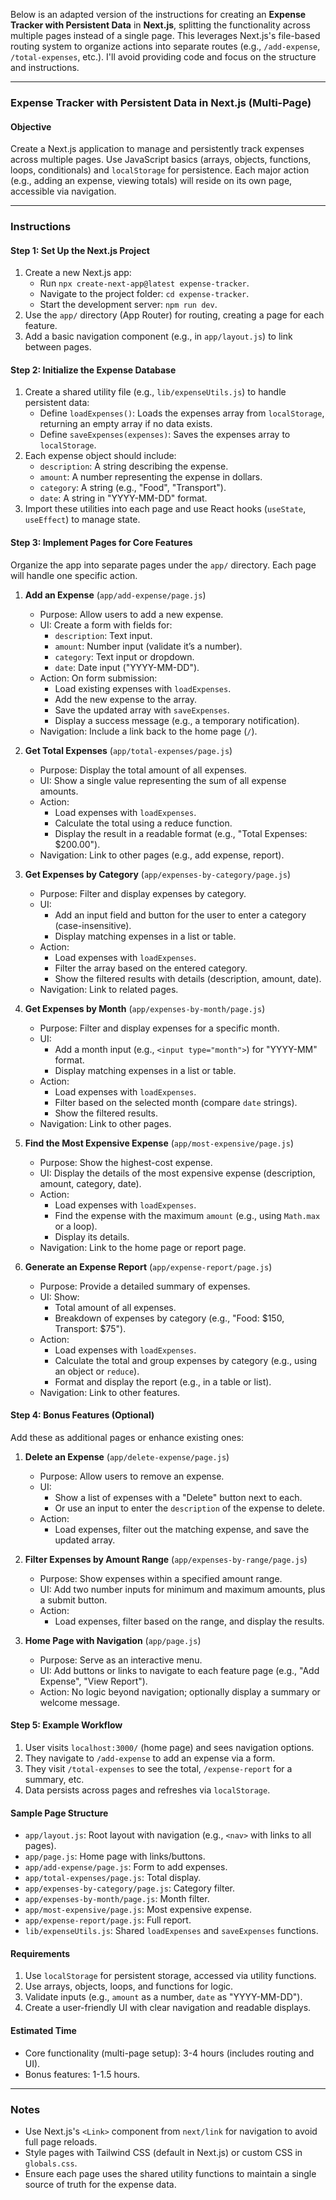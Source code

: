 Below is an adapted version of the instructions for creating an **Expense Tracker with Persistent Data** in **Next.js**, splitting the functionality across multiple pages instead of a single page. This leverages Next.js's file-based routing system to organize actions into separate routes (e.g., `/add-expense`, `/total-expenses`, etc.). I'll avoid providing code and focus on the structure and instructions.

---

### Expense Tracker with Persistent Data in Next.js (Multi-Page)

#### Objective

Create a Next.js application to manage and persistently track expenses across multiple pages. Use JavaScript basics (arrays, objects, functions, loops, conditionals) and `localStorage` for persistence. Each major action (e.g., adding an expense, viewing totals) will reside on its own page, accessible via navigation.

---

### Instructions

#### Step 1: Set Up the Next.js Project

1. Create a new Next.js app:
   - Run `npx create-next-app@latest expense-tracker`.
   - Navigate to the project folder: `cd expense-tracker`.
   - Start the development server: `npm run dev`.
2. Use the `app/` directory (App Router) for routing, creating a page for each feature.
3. Add a basic navigation component (e.g., in `app/layout.js`) to link between pages.

#### Step 2: Initialize the Expense Database

1. Create a shared utility file (e.g., `lib/expenseUtils.js`) to handle persistent data:
   - Define `loadExpenses()`: Loads the expenses array from `localStorage`, returning an empty array if no data exists.
   - Define `saveExpenses(expenses)`: Saves the expenses array to `localStorage`.
2. Each expense object should include:
   - `description`: A string describing the expense.
   - `amount`: A number representing the expense in dollars.
   - `category`: A string (e.g., "Food", "Transport").
   - `date`: A string in "YYYY-MM-DD" format.
3. Import these utilities into each page and use React hooks (`useState`, `useEffect`) to manage state.

#### Step 3: Implement Pages for Core Features

Organize the app into separate pages under the `app/` directory. Each page will handle one specific action.

1. **Add an Expense** (`app/add-expense/page.js`)

   - Purpose: Allow users to add a new expense.
   - UI: Create a form with fields for:
     - `description`: Text input.
     - `amount`: Number input (validate it’s a number).
     - `category`: Text input or dropdown.
     - `date`: Date input ("YYYY-MM-DD").
   - Action: On form submission:
     - Load existing expenses with `loadExpenses`.
     - Add the new expense to the array.
     - Save the updated array with `saveExpenses`.
     - Display a success message (e.g., a temporary notification).
   - Navigation: Include a link back to the home page (`/`).

2. **Get Total Expenses** (`app/total-expenses/page.js`)

   - Purpose: Display the total amount of all expenses.
   - UI: Show a single value representing the sum of all expense amounts.
   - Action:
     - Load expenses with `loadExpenses`.
     - Calculate the total using a reduce function.
     - Display the result in a readable format (e.g., "Total Expenses: $200.00").
   - Navigation: Link to other pages (e.g., add expense, report).

3. **Get Expenses by Category** (`app/expenses-by-category/page.js`)

   - Purpose: Filter and display expenses by category.
   - UI:
     - Add an input field and button for the user to enter a category (case-insensitive).
     - Display matching expenses in a list or table.
   - Action:
     - Load expenses with `loadExpenses`.
     - Filter the array based on the entered category.
     - Show the filtered results with details (description, amount, date).
   - Navigation: Link to related pages.

4. **Get Expenses by Month** (`app/expenses-by-month/page.js`)

   - Purpose: Filter and display expenses for a specific month.
   - UI:
     - Add a month input (e.g., `<input type="month">`) for "YYYY-MM" format.
     - Display matching expenses in a list or table.
   - Action:
     - Load expenses with `loadExpenses`.
     - Filter based on the selected month (compare `date` strings).
     - Show the filtered results.
   - Navigation: Link to other pages.

5. **Find the Most Expensive Expense** (`app/most-expensive/page.js`)

   - Purpose: Show the highest-cost expense.
   - UI: Display the details of the most expensive expense (description, amount, category, date).
   - Action:
     - Load expenses with `loadExpenses`.
     - Find the expense with the maximum `amount` (e.g., using `Math.max` or a loop).
     - Display its details.
   - Navigation: Link to the home page or report page.

6. **Generate an Expense Report** (`app/expense-report/page.js`)
   - Purpose: Provide a detailed summary of expenses.
   - UI: Show:
     - Total amount of all expenses.
     - Breakdown of expenses by category (e.g., "Food: $150, Transport: $75").
   - Action:
     - Load expenses with `loadExpenses`.
     - Calculate the total and group expenses by category (e.g., using an object or `reduce`).
     - Format and display the report (e.g., in a table or list).
   - Navigation: Link to other features.

#### Step 4: Bonus Features (Optional)

Add these as additional pages or enhance existing ones:

1. **Delete an Expense** (`app/delete-expense/page.js`)

   - Purpose: Allow users to remove an expense.
   - UI:
     - Show a list of expenses with a "Delete" button next to each.
     - Or use an input to enter the `description` of the expense to delete.
   - Action:
     - Load expenses, filter out the matching expense, and save the updated array.

2. **Filter Expenses by Amount Range** (`app/expenses-by-range/page.js`)

   - Purpose: Show expenses within a specified amount range.
   - UI: Add two number inputs for minimum and maximum amounts, plus a submit button.
   - Action:
     - Load expenses, filter based on the range, and display the results.

3. **Home Page with Navigation** (`app/page.js`)
   - Purpose: Serve as an interactive menu.
   - UI: Add buttons or links to navigate to each feature page (e.g., "Add Expense", "View Report").
   - Action: No logic beyond navigation; optionally display a summary or welcome message.

#### Step 5: Example Workflow

1. User visits `localhost:3000/` (home page) and sees navigation options.
2. They navigate to `/add-expense` to add an expense via a form.
3. They visit `/total-expenses` to see the total, `/expense-report` for a summary, etc.
4. Data persists across pages and refreshes via `localStorage`.

#### Sample Page Structure

- `app/layout.js`: Root layout with navigation (e.g., `<nav>` with links to all pages).
- `app/page.js`: Home page with links/buttons.
- `app/add-expense/page.js`: Form to add expenses.
- `app/total-expenses/page.js`: Total display.
- `app/expenses-by-category/page.js`: Category filter.
- `app/expenses-by-month/page.js`: Month filter.
- `app/most-expensive/page.js`: Most expensive expense.
- `app/expense-report/page.js`: Full report.
- `lib/expenseUtils.js`: Shared `loadExpenses` and `saveExpenses` functions.

#### Requirements

1. Use `localStorage` for persistent storage, accessed via utility functions.
2. Use arrays, objects, loops, and functions for logic.
3. Validate inputs (e.g., `amount` as a number, `date` as "YYYY-MM-DD").
4. Create a user-friendly UI with clear navigation and readable displays.

#### Estimated Time

- Core functionality (multi-page setup): 3-4 hours (includes routing and UI).
- Bonus features: 1-1.5 hours.

---

### Notes

- Use Next.js's `<Link>` component from `next/link` for navigation to avoid full page reloads.
- Style pages with Tailwind CSS (default in Next.js) or custom CSS in `globals.css`.
- Ensure each page uses the shared utility functions to maintain a single source of truth for the expense data.
